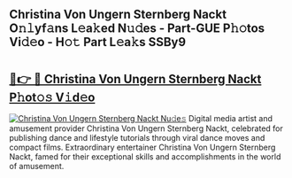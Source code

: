 ## Christina Von Ungern Sternberg Nackt O𝚗𝚕yf𝚊ns L𝚎a𝚔ed N𝚞𝚍es - Part-GUE P𝚑𝚘tos Vi𝚍𝚎o - H𝚘𝚝 Part L𝚎a𝚔s SSBy9

# <h2><a href="http://kfc9vv3.oniu.top/?m=Christina+Von+Ungern+Sternberg+Nackt">🔗👉 🔴 Christina Von Ungern Sternberg Nackt P𝚑ot𝚘𝚜 V𝚒d𝚎o</a></h2>

[![Christina Von Ungern Sternberg Nackt Nu𝚍e𝚜](https://i.imgur.com/0qMVB7G.gif)](http://kfc9vv3.oniu.top/?m=Christina+Von+Ungern+Sternberg+Nackt)
Digital media artist and amusement provider Christina Von Ungern Sternberg Nackt, celebrated for publishing dance and lifestyle tutorials through viral dance moves and compact films. Extraordinary entertainer Christina Von Ungern Sternberg Nackt, famed for their exceptional skills and accomplishments in the world of amusement.  
